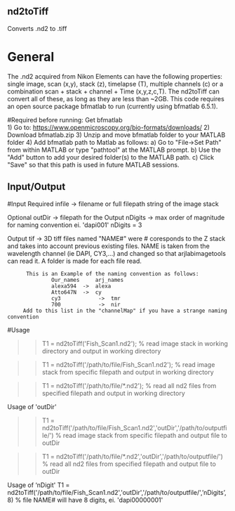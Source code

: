 ## nd2toTiff
Converts .nd2 to .tiff

# General
The .nd2 acquired from Nikon Elements can have the following properties: single image, scan (x,y), stack (z),  timelapse (T),  multiple channels (c) or a combination scan + stack + channel + Time (x,y,z,c,T). The nd2toTiff can convert all of these, as long as they are less than ~2GB. This code requires an open source package bfmatlab to run (currently using bfmatlab 6.5.1). 

#Required before running:
           Get bfmatlab   
                   1) Go to:   https://www.openmicroscopy.org/bio-formats/downloads/
                   2) Download bfmatlab.zip
                   3) Unzip and move bfmatlab folder to your MATLAB folder
                   4) Add bfmatlab path to Matlab as follows:
a) Go to "File->Set Path" from within MATLAB or type 
"pathtool" at the MATLAB prompt.
b) Use the "Add" button to add your desired folder(s) to 
the MATLAB path.
c) Click "Save" so that this path is used in future 
MATLAB sessions.


## Input/Output

#Input
Required
infile     -> filename or full filepath string of the image stack

Optional
outDir   -> filepath for the Output
nDigits  -> max order of magnitude for naming convention
                               ei. 'dapi001'  nDigits = 3

Output
tif          ->    3D tiff files named "NAME#" were # coresponds to the Z stack and
                  takes into account previous existing files. NAME is taken from the wavelength
                  channel (ie DAPI, CY3,...) and changed so that arjlabimagetools can
                  read it. A folder is made for each file read. 

          This is an Example of the naming convention as follows:
                  Our_names     arj_names
                  alexa594  ->  alexa
                  Atto647N  ->  cy
                  cy3            ->  tmr
                  700            ->  nir
         Add to this list in the "channelMap" if you have a strange naming convention 

 
#Usage
 >> T1 = nd2toTiff('Fish_Scan1.nd2');   % read image stack in working directory and output in working directory

 >> T1 = nd2toTiff('/path/to/file/Fish_Scan1.nd2'); % read image stack from specific filepath and output in working directory

 >> T1 = nd2toTiff('/path/to/file/*.nd2');  % read all nd2 files from specified filepath and output in working directory

Usage of 'outDir'

 >> T1 = nd2toTiff('/path/to/file/Fish_Scan1.nd2','outDir','/path/to/outputfile/') % read image stack from specific filepath and output file to outDir

 >> T1 = nd2toTiff('/path/to/file/*.nd2','outDir','/path/to/outputfile/') % read all nd2 files from specified filepath and output file to outDir

Usage of ‘nDigit'
T1 = nd2toTiff('/path/to/file/Fish_Scan1.nd2','outDir','/path/to/outputfile/',’nDigits’,8) % file NAME# will have 8 digits, ei. 'dapi00000001'
